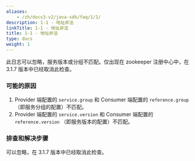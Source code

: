 ```yaml
---
aliases:
    - /zh/docs3-v2/java-sdk/faq/1/1/
description: 1-1 - 地址非法
linkTitle: 1-1 - 地址非法
title: 1-1 - 地址非法
type: docs
weight: 1
---
```




此日志可以忽略，服务版本或分组不匹配。仅出现在 zookeeper 注册中心中，在 3.1.7 版本中已经取消此检查。

### 可能的原因
1. Provider 端配置的 `service.group` 和 Consumer 端配置的 `reference.group` （即服务分组的配置）不匹配。 
2. Provider 端配置的 `service.version` 和 Consumer 端配置的 `reference.version` （即服务版本的配置）不匹配。 

### 排查和解决步骤
可以忽略，在 3.1.7 版本中已经取消此检查。